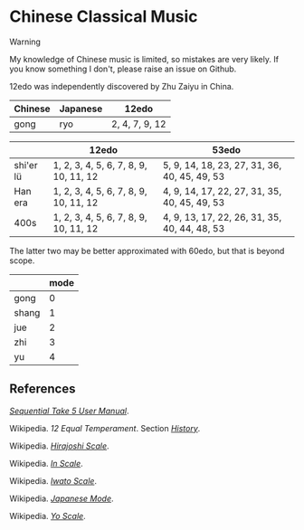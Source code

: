 # Chinese Classical Music

> [!warning]
> My knowledge of Chinese music is limited, so mistakes are very likely. If you know something I don't, please raise an issue on Github.

12edo was independently discovered by Zhu Zaiyu in China.

Chinese|Japanese|12edo|
|------|----|-----|
| gong  |ryo  | 2, 4, 7, 9, 12 |

|      |12edo|53edo|
|------|-----|-----|
|shi'er lü| 1, 2, 3, 4, 5, 6, 7, 8, 9, 10, 11, 12 | 5, 9, 14, 18, 23, 27, 31, 36, 40, 45, 49, 53 |
|Han era | 1, 2, 3, 4, 5, 6, 7, 8, 9, 10, 11, 12 |  4, 9, 14, 17, 22, 27, 31, 35, 40, 45, 49, 53 |
|400s | 1, 2, 3, 4, 5, 6, 7, 8, 9, 10, 11, 12     | 4, 9, 13, 17, 22, 26, 31, 35, 40, 44, 48, 53 |

The latter two may be better approximated with 60edo, but that is beyond scope.

| |mode|
|-------|----|
|gong | 0 |
|shang| 1 |
|jue  | 2 |
|zhi  | 3 |
|yu   | 4 |


## References

*[Sequential Take 5 User Manual](https://web.archive.org/web/20240204174744/https://sequential.com/wp-content/uploads/2022/06/Take-5-Users-Guide-1.1.pdf)*.

Wikipedia. *12 Equal Temperament*. Section *[History](https://en.wikipedia.org/w/index.php?title=12_equal_temperament&oldid=1227218014#History)*.

Wikipedia. *[Hirajoshi Scale](https://en.wikipedia.org/w/index.php?title=Hiraj%C5%8Dshi_scale&oldid=1220205549)*.

Wikipedia. *[In Scale](https://en.wikipedia.org/w/index.php?title=In_scale&oldid=1222250665)*.

Wikipedia. *[Iwato Scale](https://en.wikipedia.org/w/index.php?title=Iwato_scale&oldid=1059379646)*.

Wikipedia. *[Japanese Mode](https://en.wikipedia.org/w/index.php?title=Japanese_mode&oldid=1238061586)*.

Wikipedia. *[Yo Scale](https://en.wikipedia.org/w/index.php?title=Yo_scale&oldid=1221382314)*.
